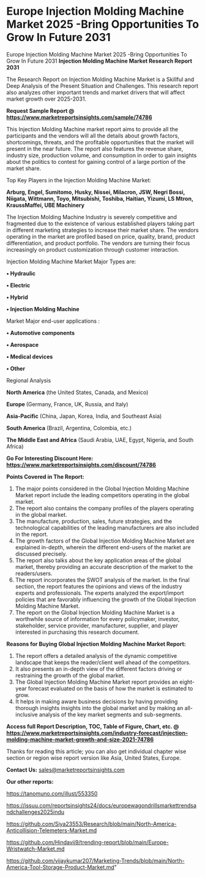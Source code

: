 # Europe Injection Molding Machine Market 2025 -Bring Opportunities To Grow In Future 2031
Europe Injection Molding Machine Market 2025 -Bring Opportunities To Grow In Future 2031
<strong>Injection Molding Machine Market Research Report 2031</strong>

The Research Report on Injection Molding Machine Market is a Skillful and Deep Analysis of the Present Situation and Challenges. This research report also analyzes other important trends and market drivers that will affect market growth over 2025-2031.

<strong>Request Sample Report @ <a href=https://www.marketreportsinsights.com/sample/74786>https://www.marketreportsinsights.com/sample/74786</a></strong>

This Injection Molding Machine market report aims to provide all the participants and the vendors will all the details about growth factors, shortcomings, threats, and the profitable opportunities that the market will present in the near future. The report also features the revenue share, industry size, production volume, and consumption in order to gain insights about the politics to contest for gaining control of a large portion of the market share.

Top Key Players in the Injection Molding Machine Market:

<strong>Arburg, Engel, Sumitomo, Husky, Nissei, Milacron, JSW, Negri Bossi, Niigata, Wittmann, Toyo, Mitsubishi, Toshiba, Haitian, Yizumi, LS Mtron, KraussMaffei, UBE Machinery</strong>

The Injection Molding Machine Industry is severely competitive and fragmented due to the existence of various established players taking part in different marketing strategies to increase their market share. The vendors operating in the market are profiled based on price, quality, brand, product differentiation, and product portfolio. The vendors are turning their focus increasingly on product customization through customer interaction.

Injection Molding Machine Market Major Types are:

<strong>• Hydraulic

• Electric

• Hybrid

• Injection Molding Machine</strong>

Market Major end-user applications :

<strong>• Automotive components

• Aerospace

• Medical devices

• Other</strong>

Regional Analysis

</u><strong><b>North America</b></strong> (the United States, Canada, and Mexico)

<strong><b>Europe </b></strong>(Germany, France, UK, Russia, and Italy)

<strong><b>Asia-Pacific</b></strong> (China, Japan, Korea, India, and Southeast Asia)

<strong><b>South America</b></strong> (Brazil, Argentina, Colombia, etc.)

<strong><b>The Middle East and Africa</b></strong> (Saudi Arabia, UAE, Egypt, Nigeria, and South Africa)

<strong>Go For Interesting Discount Here: <a href=https://www.marketreportsinsights.com/discount/74786>https://www.marketreportsinsights.com/discount/74786</a></strong>

<strong>Points Covered in The Report:</strong>
<ol>
  <li>The major points considered in the Global Injection Molding Machine Market report include the leading competitors operating in the global market.</li>
  <li>The report also contains the company profiles of the players operating in the global market.</li>
  <li>The manufacture, production, sales, future strategies, and the technological capabilities of the leading manufacturers are also included in the report.</li>
  <li>The growth factors of the Global Injection Molding Machine Market are explained in-depth, wherein the different end-users of the market are discussed precisely.</li>
  <li>The report also talks about the key application areas of the global market, thereby providing an accurate description of the market to the readers/users.</li>
  <li>The report incorporates the SWOT analysis of the market. In the final section, the report features the opinions and views of the industry experts and professionals. The experts analyzed the export/import policies that are favorably influencing the growth of the Global Injection Molding Machine Market.</li>
  <li>The report on the Global Injection Molding Machine Market is a worthwhile source of information for every policymaker, investor, stakeholder, service provider, manufacturer, supplier, and player interested in purchasing this research document.</li>
</ol>
<strong>Reasons for Buying Global Injection Molding Machine Market Report:</strong>

<ol>
  <li>The report offers a detailed analysis of the dynamic competitive landscape that keeps the reader/client well ahead of the competitors.</li>
  <li>It also presents an in-depth view of the different factors driving or restraining the growth of the global market.</li>
  <li>The Global Injection Molding Machine Market report provides an eight-year forecast evaluated on the basis of how the market is estimated to grow.</li>
  <li>It helps in making aware business decisions by having providing thorough insights insights into the global market and by making an all-inclusive analysis of the key market segments and sub-segments.</li>
</ol>
<strong>Access full Report Description, TOC, Table of Figure, Chart, etc. @ <a href=https://www.marketreportsinsights.com/industry-forecast/injection-molding-machine-market-growth-and-size-2021-74786>https://www.marketreportsinsights.com/industry-forecast/injection-molding-machine-market-growth-and-size-2021-74786</a></strong>


Thanks for reading this article; you can also get individual chapter wise section or region wise report version like Asia, United States, Europe.

<strong>Contact Us:</strong>
sales@marketreportsinsights.com

<strong>Our other reports:</strong>

<a href=https://tanomuno.com/illust/553350>https://tanomuno.com/illust/553350</a>

<a href=https://issuu.com/reportsinsights24/docs/europewagondrillsmarkettrendsandchallenges2025indu>https://issuu.com/reportsinsights24/docs/europewagondrillsmarkettrendsandchallenges2025indu</a>

<a href=https://github.com/Siya23553/Research/blob/main/North-America-Anticollision-Telemeters-Market.md>https://github.com/Siya23553/Research/blob/main/North-America-Anticollision-Telemeters-Market.md</a>

<a href=https://github.com/Hindavii9/trending-report/blob/main/Europe-Wristwatch-Market.md>https://github.com/Hindavii9/trending-report/blob/main/Europe-Wristwatch-Market.md</a>

<a href=https://github.com/vijaykumar207/Marketing-Trends/blob/main/North-America-Tool-Storage-Product-Market.md>https://github.com/vijaykumar207/Marketing-Trends/blob/main/North-America-Tool-Storage-Product-Market.md</a>"

